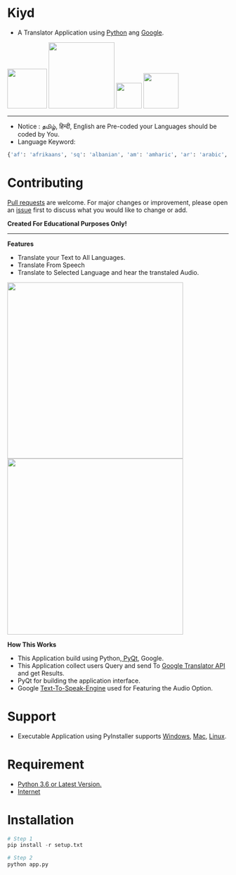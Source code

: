 # Kiyd
- A Translator Application using <a href="https://python.org/downloads">Python</a> ang <a href="https://google.com">Google</a>.

<img src="https://img.shields.io/badge/Kiyd-Stable-green" width="90px"> <a href="https://pypi.org/project/googletrans/4.0.0rc1/"><img src="https://img.shields.io/badge/googletrans-4.0.0rc1-yellow" width="150px"></a>
<a href="https://pypi.org/project/googletrans/4.0.0rc1/"><img src="https://img.shields.io/badge/PyQt-5-blue" width="58px"></a>
<a href="https://pypi.org/project/gTTS/"><img src="https://img.shields.io/badge/gTTS-2.2.2-red" width="80px"></a><hr>

- Notice : தமிழ், हिन्दी, English are Pre-coded your Languages should be coded by You.
- Language Keyword:
```python
{'af': 'afrikaans', 'sq': 'albanian', 'am': 'amharic', 'ar': 'arabic', 'hy': 'armenian', 'az': 'azerbaijani', 'eu': 'basque', 'be': 'belarusian', 'bn': 'bengali', 'bs': 'bosnian', 'bg': 'bulgarian', 'ca': 'catalan', 'ceb': 'cebuano', 'ny': 'chichewa', 'zh-cn': 'chinese (simplified)', 'zh-tw': 'chinese (traditional)', 'co': 'corsican', 'hr': 'croatian', 'cs': 'czech', 'da': 'danish', 'nl': 'dutch', 'en': 'english', 'eo': 'esperanto', 'et': 'estonian', 'tl': 'filipino', 'fi': 'finnish', 'fr': 'french', 'fy': 'frisian', 'gl': 'galician', 'ka': 'georgian', 'de': 'german', 'el': 'greek', 'gu': 'gujarati', 'ht': 'haitian creole', 'ha': 'hausa', 'haw': 'hawaiian', 'iw': 'hebrew', 'he': 'hebrew', 'hi': 'hindi', 'hmn': 'hmong', 'hu': 'hungarian', 'is': 'icelandic', 'ig': 'igbo', 'id': 'indonesian', 'ga': 'irish', 'it': 'italian', 'ja': 'japanese', 'jw': 'javanese', 'kn': 'kannada', 'kk': 'kazakh', 'km': 'khmer', 'ko': 'korean', 'ku': 'kurdish (kurmanji)', 'ky': 'kyrgyz', 'lo': 'lao', 'la': 'latin', 'lv': 'latvian', 'lt': 'lithuanian', 'lb': 'luxembourgish', 'mk': 'macedonian', 'mg': 'malagasy', 'ms': 'malay', 'ml': 'malayalam', 'mt': 'maltese', 'mi': 'maori', 'mr': 'marathi', 'mn': 'mongolian', 'my': 'myanmar (burmese)', 'ne': 'nepali', 'no': 'norwegian', 'or': 'odia', 'ps': 'pashto', 'fa': 'persian', 'pl': 'polish', 'pt': 'portuguese', 'pa': 'punjabi', 'ro': 'romanian', 'ru': 'russian', 'sm': 'samoan', 'gd': 'scots gaelic', 'sr': 'serbian', 'st': 'sesotho', 'sn': 'shona', 'sd': 'sindhi', 'si': 'sinhala', 'sk': 'slovak', 'sl': 'slovenian', 'so': 'somali', 'es': 'spanish', 'su': 'sundanese', 'sw': 'swahili', 'sv': 'swedish', 'tg': 'tajik', 'ta': 'tamil', 'te': 'telugu', 'th': 'thai', 'tr': 'turkish', 'uk': 'ukrainian', 'ur': 'urdu', 'ug': 'uyghur', 'uz': 'uzbek', 'vi': 'vietnamese', 'cy': 'welsh', 'xh': 'xhosa', 'yi': 'yiddish', 'yo': 'yoruba', 'zu': 'zulu'}
```


# Contributing
<a href="https://github.com/sijey-praveen/Kiyd/pulls">Pull requests</a> are welcome. For major changes or improvement, please open an <a href="https://github.com/sijey-praveen/Kiyd/issues">issue</a> first to discuss what you would like to change or add.  

**Created For Educational Purposes Only!**
<hr>

**Features**
- Translate your Text to All Languages.
- Translate From Speech
- Translate to Selected Language and hear the transtaled Audio.

<img src="https://raw.githubusercontent.com/sijey-praveen/Kiyd/Sijey/demo/01.gif" width="400px"> <img src="https://raw.githubusercontent.com/sijey-praveen/Kiyd/Sijey/demo/02.gif" width="400px">

**How This Works**
- This Application build using Python,<a href="https://riverbankcomputing.com/software/pyqt/"> PyQt</a>, Google.
- This Application collect users Query and send To <a href="https://translate.google.com/intl/en/about/forbusiness/">Google Translator API</a> and get Results.
- PyQt for building the application interface.
- Google <a href="https://cloud.google.com/text-to-speech/">Text-To-Speak-Engine</a> used for Featuring the Audio Option.

# Support
- Executable Application using PyInstaller supports <a href="https://en.wikipedia.org/wiki/Microsoft_Windows">Windows</a>, <a href="https://en.wikipedia.org/wiki/MacOS">Mac</a>, <a href="https://en.wikipedia.org/wiki/Linux">Linux</a>.

# Requirement 
- <a href="https://python.org/downloads">Python 3.6 or Latest Version.</a>
- <a href="https://en.wikipedia.org/wiki/Internet">Internet</a>

# Installation
```python
# Step 1
pip install -r setup.txt

# Step 2
python app.py
```
